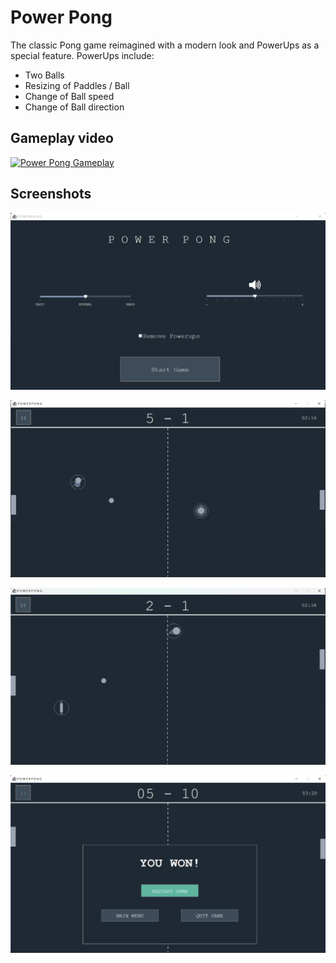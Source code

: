 # Power Pong

The classic Pong game reimagined with a modern look and PowerUps as a special feature. 
PowerUps include:
- Two Balls
- Resizing of Paddles / Ball
- Change of Ball speed
- Change of Ball direction


## Gameplay video

[![Power Pong Gameplay](http://www.youtube.com/watch?v=EmMsynEyKwM/0.jpg)](https://www.youtube.com/watch?v=EmMsynEyKwM "Gameplay")


## Screenshots

![Menu](screenshots/menu.png)



![Gameplay](screenshots/gameplay.png)



![Gameplay](screenshots/gameplay2.png)



![Win](screenshots/win.png)

